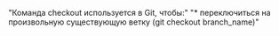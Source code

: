 "Команда checkout используется в Git, чтобы:" 
"* переключиться на произвольную существующую ветку (git checkout branch_name)" 
